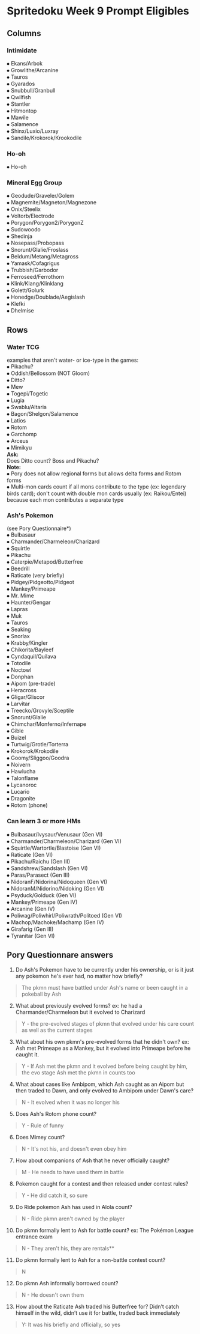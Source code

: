 # Spritedoku Week 9 Prompt Eligibles

## Columns
### Intimidate
⦁	Ekans/Arbok
<br>⦁	Growlithe/Arcanine
<br>⦁	Tauros
<br>⦁	Gyarados
<br>⦁	Snubbull/Granbull
<br>⦁	Qwilfish
<br>⦁	Stantler
<br>⦁	Hitmontop
<br>⦁	Mawile
<br>⦁	Salamence
<br>⦁	Shinx/Luxio/Luxray
<br>⦁	Sandile/Krokorok/Krookodile

### Ho-oh
⦁	Ho-oh

### Mineral Egg Group
⦁	Geodude/Graveler/Golem
<br>⦁	Magnemite/Magneton/Magnezone
<br>⦁	Onix/Steelix
<br>⦁	Voltorb/Electrode
<br>⦁	Porygon/Porygon2/PorygonZ
<br>⦁	Sudowoodo
<br>⦁	Shedinja
<br>⦁	Nosepass/Probopass
<br>⦁	Snorunt/Glalie/Froslass
<br>⦁	Beldum/Metang/Metagross
<br>⦁	Yamask/Cofagrigus
<br>⦁	Trubbish/Garbodor
<br>⦁	Ferroseed/Ferrothorn
<br>⦁	Klink/Klang/Klinklang
<br>⦁	Golett/Golurk
<br>⦁	Honedge/Doublade/Aegislash
<br>⦁	Klefki
<br>⦁	Dhelmise

## Rows
### Water TCG
examples that aren't water- or ice-type in the games:
<br>⦁	Pikachu?
<br>⦁	Oddish/Bellossom (NOT Gloom)
<br>⦁	Ditto?
<br>⦁	Mew
<br>⦁	Togepi/Togetic
<br>⦁	Lugia
<br>⦁	Swablu/Altaria
<br>⦁	Bagon/Shelgon/Salamence
<br>⦁	Latios
<br>⦁	Rotom
<br>⦁	Garchomp
<br>⦁	Arceus
<br>⦁	Mimikyu
<br>**Ask:** 
<br>Does Ditto count? Boss and Pikachu?
<br>**Note:** 
<br>⦁	Pory does not allow regional forms but allows delta forms and Rotom forms
<br>⦁	Multi-mon cards count if all mons contribute to the type (ex: legendary birds card); don't count with double mon cards usually (ex: Raikou/Entei) because each mon contributes a separate type

### Ash's Pokemon 
(see Pory Questionnaire*)
<br>⦁	Bulbasaur 
<br>⦁	Charmander/Charmeleon/Charizard 
<br>⦁	Squirtle 
<br>⦁	Pikachu 
<br>⦁	Caterpie/Metapod/Butterfree 
<br>⦁	Beedrill
<br>⦁	Raticate (very briefly)
<br>⦁	Pidgey/Pidgeotto/Pidgeot
<br>⦁	Mankey/Primeape
<br>⦁	Mr. Mime 
<br>⦁	Haunter/Gengar
<br>⦁	Lapras 
<br>⦁	Muk 
<br>⦁	Tauros 
<br>⦁	Seaking
<br>⦁	Snorlax 
<br>⦁	Krabby/Kingler 
<br>⦁	Chikorita/Bayleef 
<br>⦁	Cyndaquil/Quilava 
<br>⦁	Totodile 
<br>⦁	Noctowl 
<br>⦁	Donphan 
<br>⦁	Aipom (pre-trade) 
<br>⦁	Heracross
<br>⦁	Gligar/Gliscor 
<br>⦁	Larvitar 
<br>⦁	Treecko/Grovyle/Sceptile 
<br>⦁	Snorunt/Glalie 
<br>⦁	Chimchar/Monferno/Infernape 
<br>⦁	Gible 
<br>⦁	Buizel 
<br>⦁	Turtwig/Grotle/Torterra 
<br>⦁	Krokorok/Krokodile
<br>⦁	Goomy/Sliggoo/Goodra 
<br>⦁	Noivern 
<br>⦁	Hawlucha 
<br>⦁	Talonflame 
<br>⦁	Lycanoroc 
<br>⦁	Lucario 
<br>⦁	Dragonite 
<br>⦁	Rotom (phone)

### Can learn 3 or more HMs
⦁	Bulbasaur/Ivysaur/Venusaur (Gen VI)
<br>⦁	Charmander/Charmeleon/Charizard (Gen VI)
<br>⦁	Squirtle/Wartortle/Blastoise (Gen VI)
<br>⦁	Raticate (Gen VI)
<br>⦁	Pikachu/Raichu (Gen III)
<br>⦁	Sandshrew/Sandslash (Gen VI)
<br>⦁	Paras/Parasect (Gen III)
<br>⦁	NidoranF/Nidorina/Nidoqueen (Gen VI)
<br>⦁	NidoranM/Nidorino/Nidoking (Gen VI)
<br>⦁	Psyduck/Golduck (Gen VI)
<br>⦁	Mankey/Primeape (Gen IV)
<br>⦁	Arcanine (Gen IV)
<br>⦁	Poliwag/Poliwhirl/Poliwrath/Politoed (Gen VI)
<br>⦁	Machop/Machoke/Machamp (Gen IV)
<br>⦁	Girafarig (Gen III)
<br>⦁	Tyranitar (Gen VI)

## Pory Questionnare answers
1. Do Ash's Pokemon have to be currently under his ownership, or is it just any pokemon he's ever had, no matter how briefly? 
> The pkmn must have battled under Ash's name or been caught in a pokeball by Ash
2. What about previously evolved forms? ex: he had a Charmander/Charmeleon but it evolved to Charizard 
> Y - the pre-evolved stages of pkmn that evolved under his care count as well as the current stages
3. What about his own pkmn's pre-evolved forms that he didn't own? ex: Ash met Primeape as a Mankey, but it evolved into Primeape before he caught it.
> Y - If Ash met the pkmn and it evolved before being caught by him, the evo stage Ash met the pkmn in counts too
4. What about cases like Ambipom, which Ash caught as an Aipom but then traded to Dawn, and only evolved to Ambipom under Dawn's care? 
> N - It evolved when it was no longer his
5. Does Ash's Rotom phone count? 
> Y - Rule of funny
6. Does Mimey count? 
> N - It's not his, and doesn't even obey him
7. How about companions of Ash that he never officially caught? 
> M - He needs to have used them in battle
8. Pokemon caught for a contest and then released under contest rules? 
> Y - He did catch it, so sure
9. Do Ride pokemon Ash has used in Alola count? 
> N - Ride pkmn aren't owned by the player
10. Do pkmn formally lent to Ash for battle count? ex: The Pokémon League entrance exam 
> N - They aren't his, they are rentals**
11. Do pkmn formally lent to Ash for a non-battle contest count? 
> N
12. Do pkmn Ash informally borrowed count?
> N - He doesn't own them
13. How about the Raticate Ash traded his Butterfree for? Didn’t catch himself in the wild, didn’t use it for battle, traded back immediately
> Y: It was his briefly and officially, so yes
